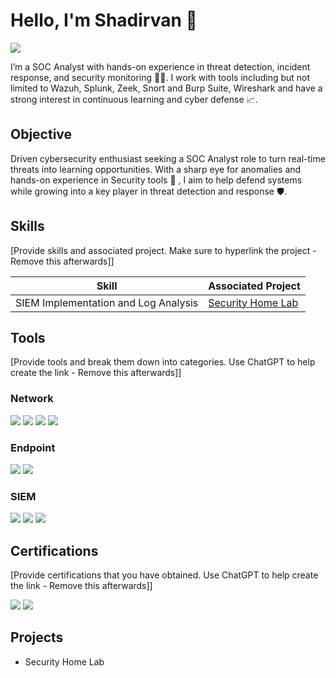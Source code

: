 # Hello, I'm Shadirvan 👋
<a href="https://in.linkedin.com/in/shadirvan"><img src="https://img.shields.io/badge/-LinkedIn-0072b1?&style=for-the-badge&logo=linkedin&logoColor=white" /></a>

I’m a SOC Analyst with hands-on experience in threat detection, incident response, and security monitoring 🐱‍💻. I work with tools including but not limited to Wazuh, Splunk, Zeek, Snort and Burp Suite, Wireshark and have a strong interest in continuous learning and cyber defense 📈.

## Objective

Driven cybersecurity enthusiast seeking a SOC Analyst role to turn real-time threats into learning opportunities. With a sharp eye for anomalies and hands-on experience in Security tools 🔐 , I aim to help defend systems while growing into a key player in threat detection and response 🛡️.

## Skills
[Provide skills and associated project. Make sure to hyperlink the project - Remove this afterwards]]

| Skill                                         | Associated Project         |
|-----------------------------------------------|----------------------------|
| SIEM Implementation and Log Analysis          | <a href="https://google.com">Security Home Lab</a>|


## Tools
[Provide tools and break them down into categories. Use ChatGPT to help create the link - Remove this afterwards]]

### Network
<div>
    <img src="https://img.shields.io/badge/-Wireshark-1679A7?&style=for-the-badge&logo=Wireshark&logoColor=white" />
    <img src="https://img.shields.io/badge/-Snort-FF3366?&style=for-the-badge&logo=Snort&logoColor=white" />
    <img src="https://img.shields.io/badge/-Zeek-777BB4?&style=for-the-badge&logo=Zeek&logoColor=white" />
    <img src="https://img.shields.io/badge/-NetworkMiner-0078D7?&style=for-the-badge&logoColor=white" />

</div>

### Endpoint
<div>
    <img src="https://img.shields.io/badge/-Microsoft_Defender_for_Endpoint-00A4EF?&style=for-the-badge&logo=Microsoft&logoColor=white" />
    <img src="https://img.shields.io/badge/-Velociraptor-4B275F?&style=for-the-badge&logo=Velociraptor&logoColor=white" />
</div>

### SIEM
<div>
    <img src="https://img.shields.io/badge/-Wazuh-7E57C2?&style=for-the-badge&logo=Wazuh&logoColor=white" />
    <img src="https://img.shields.io/badge/-Splunk-000000?&style=for-the-badge&logo=Splunk&logoColor=white" />
    <img src="https://img.shields.io/badge/-Elastic-005571?&style=for-the-badge&logo=Elastic&logoColor=white" />
</div>

## Certifications
[Provide certifications that you have obtained. Use ChatGPT to help create the link - Remove this afterwards]]
<div>
<img src="https://img.shields.io/badge/-TryHackMe%20PreSecurity-111827?&style=for-the-badge&logo=TryHackMe&logoColor=white" />
<img src="https://img.shields.io/badge/-TryHackMe%20Intro%20to%20Cyber%20Security-111827?&style=for-the-badge&logo=TryHackMe&logoColor=white" />
</div>

## Projects
- Security Home Lab

